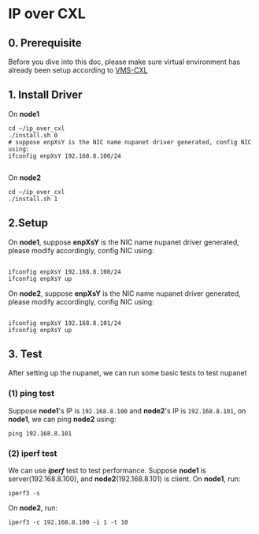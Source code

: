 # IP over CXL


## 0. Prerequisite

 Before you dive into this doc, please make sure virtual environment has already been setup according to  [VMS-CXL](../../vms/cxl/README.md)

## 1. Install Driver

On **node1**

```
cd ~/ip_over_cxl
./install.sh 0
# suppose enpXsY is the NIC name nupanet driver generated, config NIC using:
ifconfig enpXsY 192.168.8.100/24


```

On **node2**
```
cd ~/ip_over_cxl
./install.sh 1
```


## 2.Setup
On **node1**, suppose **enpXsY** is the NIC name nupanet driver generated, please modify accordingly, config NIC using:
```

ifconfig enpXsY 192.168.8.100/24
ifconfig enpXsY up
```

On **node2**, suppose **enpXsY** is the NIC name nupanet driver generated, please modify accordingly, config NIC using:
```

ifconfig enpXsY 192.168.8.101/24
ifconfig enpXsY up
```

## 3. Test

After setting up the nupanet, we can run some basic tests to test nupanet 
### (1) ping test
Suppose **node1**'s IP is ```192.168.8.100``` and **node2**'s IP is ```192.168.8.101```, on **node1**, we can ping **node2** using:

``` 
ping 192.168.8.101
``` 

### (2) iperf test
We can use ***iperf*** test to test performance. Suppose **node1** is server(192.168.8.100), and **node2**(192.168.8.101) is client.
On **node1**, run:

``` 
iperf3 -s
```

On **node2**, run:

``` 
iperf3 -c 192.168.8.100 -i 1 -t 10
```